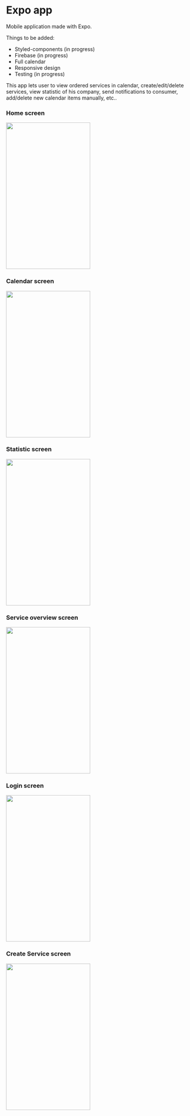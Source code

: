 # Expo app
Mobile application made with Expo. 

Things to be added: 
* Styled-components (in progress)
* Firebase (in progress)
* Full calendar 
* Responsive design
* Testing (in progress)

This app lets user to view ordered services in calendar, create/edit/delete services, view statistic of his company, send notifications to consumer, add/delete new calendar items manually, etc.. 

### Home screen
<img src="https://user-images.githubusercontent.com/32367171/79117803-c6133200-7d94-11ea-98e7-9af9c21b6744.jpeg" width="230" height="400">

### Calendar screen
<img src="https://user-images.githubusercontent.com/32367171/79699251-fa0bbd00-8296-11ea-88a5-4787165efd73.gif" width="230" height="400">

### Statistic screen
<img src="https://user-images.githubusercontent.com/32367171/79118844-9fa2c600-7d97-11ea-8826-198b6a2e040e.jpeg" width="230" height="400">

### Service overview screen
<img src="https://user-images.githubusercontent.com/32367171/79699538-cb8ee180-8298-11ea-8851-98bff7bca7d3.gif" width="230" height="400">

### Login screen
<img src="https://user-images.githubusercontent.com/32367171/79699301-64bcf880-8297-11ea-98da-2242e146d230.gif" width="230" height="400">

### Create Service screen
<img src="https://user-images.githubusercontent.com/32367171/79699424-3ee42380-8298-11ea-9b67-de36e70505e1.gif" width="230" height="400">

